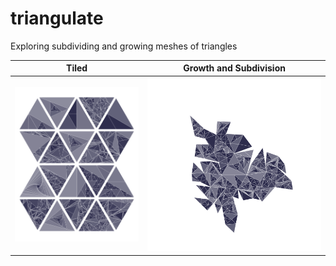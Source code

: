 # triangulate
Exploring subdividing and growing meshes of triangles

| Tiled | Growth and Subdivision |
| --- | --- |
| ![8x10tiled](https://raw.githubusercontent.com/tgiv014/triangulate/main/img/8x10tiled.png) | ![growanddivide](https://raw.githubusercontent.com/tgiv014/triangulate/main/img/growanddivide.png) |
